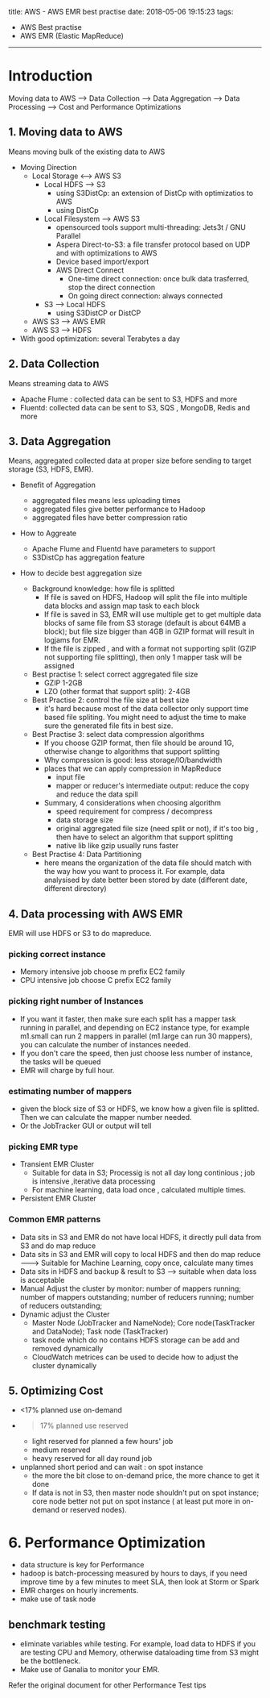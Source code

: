 title: AWS - AWS EMR best practise
date: 2018-05-06 19:15:23
tags:
- AWS Best practise
- AWS EMR (Elastic MapReduce)
---

# Introduction

Moving data to AWS --> Data Collection --> Data Aggregation --> Data Processing --> Cost and Performance Optimizations

## 1. Moving data to AWS

Means moving bulk of the existing data to AWS

* Moving Direction
  * Local Storage <--> AWS S3
    * Local HDFS --> S3
       * using S3DistCp: an extension of DistCp with optimizatios to AWS
       * using DistCp
    * Local Filesystem --> AWS S3
       * opensourced tools support multi-threading: Jets3t / GNU Parallel
       * Aspera Direct-to-S3: a file transfer protocol based on UDP and with optimizations to AWS
       * Device based import/export
       * AWS Direct Connect
         * One-time direct connection: once bulk data trasferred, stop the direct connection
         * On going direct connection: always connected
    * S3 --> Local HDFS
      * using S3DistCP or DistCP
  * AWS S3 --> AWS EMR
  * AWS S3 --> HDFS
* With good optimization: several Terabytes a day

## 2. Data Collection

Means streaming data to AWS

* Apache Flume : collected data can be sent to S3, HDFS and more
* Fluentd: collected data can be sent to S3, SQS , MongoDB, Redis and more


## 3. Data Aggregation

Means, aggregated collected data at proper size before sending to target storage (S3, HDFS, EMR).

* Benefit of Aggregation
  * aggregated files means less uploading times
  * aggregated files give better performance to Hadoop
  * aggregated files have better compression ratio

* How to Aggreate
  * Apache Flume and Fluentd have parameters to support
  * S3DistCp has aggregation feature

* How to decide best aggregation size
  * Background knowledge: how file is splitted
    * If file is saved on HDFS, Hadoop will split the file into multiple data blocks and assign map task to each block
    * If file is saved in S3, EMR will use multiple get to get multiple data blocks of same file from S3 storage (default is about 64MB a block); but file size bigger than 4GB in GZIP format will result in logjams for EMR.
    * If the file is zipped , and with a format not supporting split (GZIP not supporting file splitting), then only 1 mapper task will be assigned
  * Best practise 1: select correct aggregated file size
    * GZIP 1-2GB
    * LZO (other format that support split): 2-4GB
  * Best Practise 2: control the file size at best size
    * it's hard because most of the data collector only support time based file spliting. You might need to adjust the time to make sure the generated file fits in best size.
  * Best Practise 3: select data compression algorithms
    * If you choose GZIP format, then file should be around 1G, otherwise change to algorithms that support splitting
    * Why compression is good: less storage/IO/bandwidth
    * places that we can apply compression in MapReduce
      * input file
      * mapper or reducer's intermediate output: reduce the copy and reduce the data spill
    * Summary, 4 considerations when choosing algorithm
      * speed requirement for compress / decompress
      * data storage size
      * original aggregated file size (need split or not), if it's too big , then have to select an algorithm that support splitting    
      * native lib like gzip usually runs faster
  * Best Practise 4: Data Partitioning
      * here means the organization of the data file should match with the way how you want to process it. For example, data analysised by date better been stored by date (different date, different directory)


## 4. Data processing with AWS EMR

EMR will use HDFS or S3 to do mapreduce.

### picking correct instance

* Memory intensive job choose m prefix EC2 family
* CPU intensive job choose C prefix EC2 family

### picking right number of Instances

* If you want it faster, then make sure each split has a mapper task running in parallel, and depending on EC2 instance type, for example m1.small can run 2 mappers in parallel (m1.large can run 30 mappers), you can calculate the number of instances needed.
* If you don't care the speed, then just choose less number of instance, the tasks will be queued
* EMR will charge by full hour.

### estimating number of mappers

* given the block size of S3 or HDFS, we know how a given file is splitted. Then we can calculate the mapper number needed.
* Or the JobTracker GUI or output will tell

### picking EMR type

* Transient EMR Cluster
  * Suitable for data in S3; Processig is not all day long continious ; job is intensive ,iterative data processing
  * For machine learning, data load once , calculated multiple times.
* Persistent EMR Cluster

### Common EMR patterns

* Data sits in S3 and EMR do not have local HDFS, it directly pull data from S3 and do map reduce
* Data sits in S3 and EMR will copy to local HDFS and then do map reduce ---> Suitable for Machine Learning, copy once, calculate many times
* Data sits in HDFS and backup & result to S3 --> suitable when data loss is acceptable
* Manual Adjust the cluster by monitor: number of mappers running; number of mappers outstanding; number of reducers running; number of reducers outstanding;
* Dynamic adjust the Cluster
  * Master Node (JobTracker and NameNode); Core node(TaskTracker and DataNode); Task node (TaskTracker)
  * task node which do no contains HDFS storage can be add and removed dynamically
  * CloudWatch metrices can be used to decide how to adjust the cluster dynamically

## 5. Optimizing Cost

* <17% planned use on-demand
* >17% planned use reserved
  * light reserved for planned a few hours' job
  * medium reserved
  * heavy reserved for all day round job
* unplanned short period and can wait : on spot instance
  * the more the bit close to on-demand price, the more chance to get it done
  * If data is not in S3, then master node shouldn't put on spot instance; core node better not put on spot instance ( at least put more in on-demand or reserved nodes).

# 6. Performance Optimization

* data structure is key for Performance
* hadoop is batch-processing measured by hours to days, if you need improve time by a few minutes to meet SLA, then look at Storm or Spark
* EMR charges on hourly increments.
* make use of task node

## benchmark testing

* eliminate variables while testing. For example, load data to HDFS if you are testing CPU and Memory, otherwise dataloading time from S3 might be the bottleneck.
* Make use of Ganalia to monitor your EMR.

Refer the original document for other Performance Test tips
